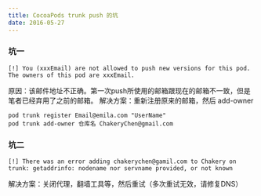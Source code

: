 ```yaml
---
title: CocoaPods trunk push 的坑
date: 2016-05-27
---
```


### 坑一
```
[!] You (xxxEmail) are not allowed to push new versions for this pod. The owners of this pod are xxxEmail.
```
原因：该邮件地址不正确。第一次push所使用的邮箱跟现在的邮箱不一致，但是笔者已经弃用了之前的邮箱。
解决方案：重新注册原来的邮箱，然后 add-owner
```
pod trunk register Email@emila.com "UserName"
pod trunk add-owner 仓库名 ChakeryChen@gmail.com
```

### 坑二
```
[!] There was an error adding chakerychen@gamil.com to Chakery on trunk: getaddrinfo: nodename nor servname provided, or not known
```
解决方案：关闭代理，翻墙工具等，然后重试（多次重试无效，请修复DNS）
